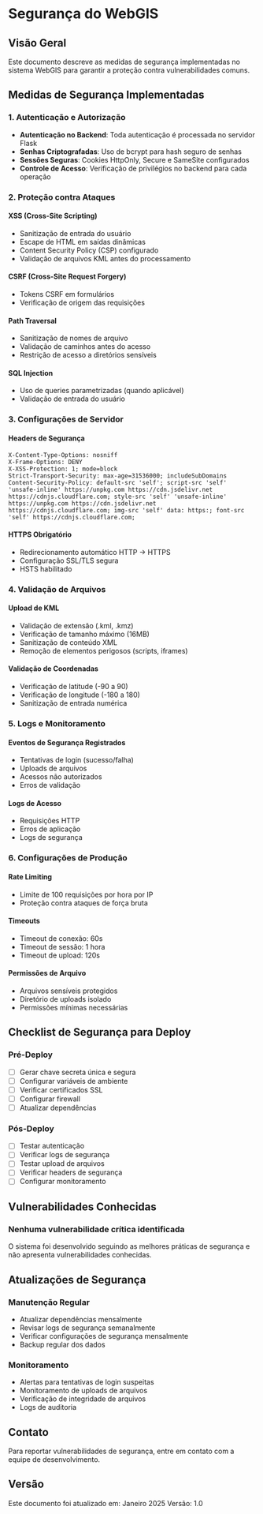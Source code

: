 # Segurança do WebGIS

## Visão Geral

Este documento descreve as medidas de segurança implementadas no sistema WebGIS para garantir a proteção contra vulnerabilidades comuns.

## Medidas de Segurança Implementadas

### 1. Autenticação e Autorização

- **Autenticação no Backend**: Toda autenticação é processada no servidor Flask
- **Senhas Criptografadas**: Uso de bcrypt para hash seguro de senhas
- **Sessões Seguras**: Cookies HttpOnly, Secure e SameSite configurados
- **Controle de Acesso**: Verificação de privilégios no backend para cada operação

### 2. Proteção contra Ataques

#### XSS (Cross-Site Scripting)
- Sanitização de entrada do usuário
- Escape de HTML em saídas dinâmicas
- Content Security Policy (CSP) configurado
- Validação de arquivos KML antes do processamento

#### CSRF (Cross-Site Request Forgery)
- Tokens CSRF em formulários
- Verificação de origem das requisições

#### Path Traversal
- Sanitização de nomes de arquivo
- Validação de caminhos antes do acesso
- Restrição de acesso a diretórios sensíveis

#### SQL Injection
- Uso de queries parametrizadas (quando aplicável)
- Validação de entrada do usuário

### 3. Configurações de Servidor

#### Headers de Segurança
```
X-Content-Type-Options: nosniff
X-Frame-Options: DENY
X-XSS-Protection: 1; mode=block
Strict-Transport-Security: max-age=31536000; includeSubDomains
Content-Security-Policy: default-src 'self'; script-src 'self' 'unsafe-inline' https://unpkg.com https://cdn.jsdelivr.net https://cdnjs.cloudflare.com; style-src 'self' 'unsafe-inline' https://unpkg.com https://cdn.jsdelivr.net https://cdnjs.cloudflare.com; img-src 'self' data: https:; font-src 'self' https://cdnjs.cloudflare.com;
```

#### HTTPS Obrigatório
- Redirecionamento automático HTTP → HTTPS
- Configuração SSL/TLS segura
- HSTS habilitado

### 4. Validação de Arquivos

#### Upload de KML
- Validação de extensão (.kml, .kmz)
- Verificação de tamanho máximo (16MB)
- Sanitização de conteúdo XML
- Remoção de elementos perigosos (scripts, iframes)

#### Validação de Coordenadas
- Verificação de latitude (-90 a 90)
- Verificação de longitude (-180 a 180)
- Sanitização de entrada numérica

### 5. Logs e Monitoramento

#### Eventos de Segurança Registrados
- Tentativas de login (sucesso/falha)
- Uploads de arquivos
- Acessos não autorizados
- Erros de validação

#### Logs de Acesso
- Requisições HTTP
- Erros de aplicação
- Logs de segurança

### 6. Configurações de Produção

#### Rate Limiting
- Limite de 100 requisições por hora por IP
- Proteção contra ataques de força bruta

#### Timeouts
- Timeout de conexão: 60s
- Timeout de sessão: 1 hora
- Timeout de upload: 120s

#### Permissões de Arquivo
- Arquivos sensíveis protegidos
- Diretório de uploads isolado
- Permissões mínimas necessárias

## Checklist de Segurança para Deploy

### Pré-Deploy
- [ ] Gerar chave secreta única e segura
- [ ] Configurar variáveis de ambiente
- [ ] Verificar certificados SSL
- [ ] Configurar firewall
- [ ] Atualizar dependências

### Pós-Deploy
- [ ] Testar autenticação
- [ ] Verificar logs de segurança
- [ ] Testar upload de arquivos
- [ ] Verificar headers de segurança
- [ ] Configurar monitoramento

## Vulnerabilidades Conhecidas

### Nenhuma vulnerabilidade crítica identificada

O sistema foi desenvolvido seguindo as melhores práticas de segurança e não apresenta vulnerabilidades conhecidas.

## Atualizações de Segurança

### Manutenção Regular
- Atualizar dependências mensalmente
- Revisar logs de segurança semanalmente
- Verificar configurações de segurança mensalmente
- Backup regular dos dados

### Monitoramento
- Alertas para tentativas de login suspeitas
- Monitoramento de uploads de arquivos
- Verificação de integridade de arquivos
- Logs de auditoria

## Contato

Para reportar vulnerabilidades de segurança, entre em contato com a equipe de desenvolvimento.

## Versão

Este documento foi atualizado em: Janeiro 2025
Versão: 1.0 